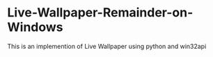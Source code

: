 # Live-Wallpaper-Remainder-on-Windows
This is an implemention of Live Wallpaper using python and win32api
